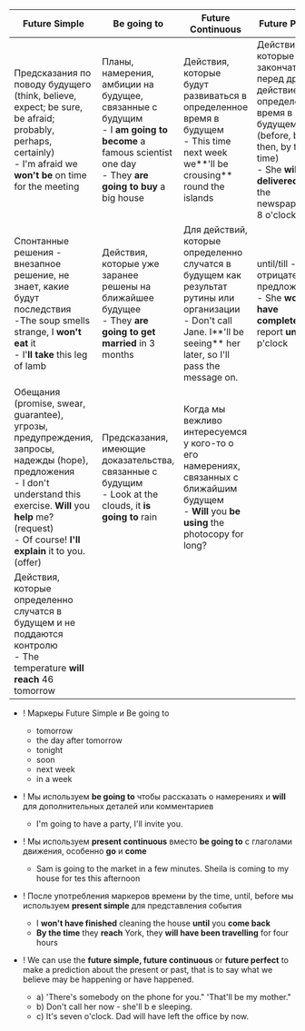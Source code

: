 
| Future Simple                                                                                                                                                                                                                     | Be going to                                                                                                                                                   | Future Continuous                                                                                                                                                          | Future Perfect                                                                                                                                                                             | Future Perfect Continuous                                                                                                                          |
| --------------------------------------------------------------------------------------------------------------------------------------------------------------------------------------------------------------------------------- | ------------------------------------------------------------------------------------------------------------------------------------------------------------- | -------------------------------------------------------------------------------------------------------------------------------------------------------------------------- | ------------------------------------------------------------------------------------------------------------------------------------------------------------------------------------------ | -------------------------------------------------------------------------------------------------------------------------------------------------- |
| Предсказания по поводу будущего (think, believe, expect; be sure, be afraid; probably, perhaps, certainly)<br>- I'm afraid we **won't be** on time for the meeting                                                                | Планы, намерения, амбиции на будущее, связанные с будущим<br>- I **am going to become** a famous scientist one day<br>- They **are going to buy** a big house | Действия, которые будут развиваться в определенное время в будущем<br>- This time next week we**'ll be crousing** round the islands                                        | Действия, которые закончатся перед другим действием в определенное время в будущем (before, by, by then, by the time)<br>- She **will have delivered** all the newspapers **by** 8 o'clock | Акцент на длительности действия в определенное время в будущем<br>	- **By** the end of next month she will have been teaching **for** twenty years |
| Спонтанные решения - внезапное решение, не знает, какие будут последствия<br>-The soup smells strange, I **won't eat** it<br>- I'**ll take** this leg of lamb                                                                     | Действия, которые уже заранее решены на ближайшее будущее<br>- They **are going to get married** in 3 months                                                  | Для действий, которые определенно случатся в будущем как результат рутины или организации<br>- Don't call Jane. I**'ll be seeing** her later, so I'll pass the message on. | until/till - в отрицательных предложениях<br>- She **won't have completed** the report **until** 5 p'clock                                                                                 | The future perfect continuous is used with: **by ... for**.                                                                                        |
| Обещания (promise, swear, guarantee), угрозы, предупреждения, запросы, надежды (hope), предложения<br>- I don't understand this exercise. **Will** you **help** me? (request)<br>- Of course! **I'll explain** it to you. (offer) | Предсказания, имеющие доказательства, связанные с будущим<br>- Look at the clouds, it **is going to** rain                                                    | Когда мы вежливо интересуемся у кого-то о его намерениях, связанных с ближайшим будущем<br>- **Will** you **be using** the photocopy for long?                             |                                                                                                                                                                                            |                                                                                                                                                    |
| Действия, которые определенно случатся в будущем и не поддаются контролю<br>- The temperature **will reach** 46 tomorrow                                                                                                          |                                                                                                                                                               |                                                                                                                                                                            |                                                                                                                                                                                            |                                                                                                                                                    |

- ! Маркеры Future Simple и Be going to
	- tomorrow
	- the day after tomorrow
	- tonight
	- soon
	- next week
	- in a week

- ! Мы используем **be going to** чтобы рассказать о намерениях и **will** для дополнительных деталей или комментариев
	- I'm going to have a party, I'll invite you.
- ! Мы используем **present continuous** вместо **be going to** с глаголами движения, особенно **go** и **come**
	- Sam is going to the market in a few minutes. Sheila is coming to my house for tes this afternoon

- ! После употребления маркеров времени by the time, until, before мы используем **present simple** для представления события
	- I **won't have finished** cleaning the house **until** you **come back**
	- **By the time** they **reach** York, they **will have been travelling** for four hours

- ! We can use the **future simple, future continuous** or **future perfect** to make a prediction about the present or past, that is to say what we believe may be happening or have happened.
	- a) 'There's somebody on the phone for you." 'That'll be my mother."
	- b) Don't call her now - she'll b e sleeping.
	- c) It's seven o'clock. Dad will have left the office by now.